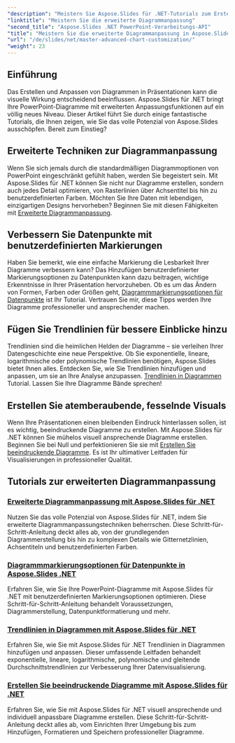```yaml
---
"description": "Meistern Sie Aspose.Slides für .NET-Tutorials zum Erstellen und Anpassen von Diagrammen. Erlernen Sie fortgeschrittene Techniken für Trendlinien, Markierungen und beeindruckende Datenvisualisierungen."
"linktitle": "Meistern Sie die erweiterte Diagrammanpassung"
"second_title": "Aspose.Slides .NET PowerPoint-Verarbeitungs-API"
"title": "Meistern Sie die erweiterte Diagrammanpassung in Aspose.Slides für .NET"
"url": "/de/slides/net/master-advanced-chart-customization/"
"weight": 23
---
```


## Einführung

Das Erstellen und Anpassen von Diagrammen in Präsentationen kann die visuelle Wirkung entscheidend beeinflussen. Aspose.Slides für .NET bringt Ihre PowerPoint-Diagramme mit erweiterten Anpassungsfunktionen auf ein völlig neues Niveau. Dieser Artikel führt Sie durch einige fantastische Tutorials, die Ihnen zeigen, wie Sie das volle Potenzial von Aspose.Slides ausschöpfen. Bereit zum Einstieg?

## Erweiterte Techniken zur Diagrammanpassung

Wenn Sie sich jemals durch die standardmäßigen Diagrammoptionen von PowerPoint eingeschränkt gefühlt haben, werden Sie begeistert sein. Mit Aspose.Slides für .NET können Sie nicht nur Diagramme erstellen, sondern auch jedes Detail optimieren, von Rasterlinien über Achsentitel bis hin zu benutzerdefinierten Farben. Möchten Sie Ihre Daten mit lebendigen, einzigartigen Designs hervorheben? Beginnen Sie mit diesen Fähigkeiten mit [Erweiterte Diagrammanpassung](./advanced-chart-customization/).

## Verbessern Sie Datenpunkte mit benutzerdefinierten Markierungen

Haben Sie bemerkt, wie eine einfache Markierung die Lesbarkeit Ihrer Diagramme verbessern kann? Das Hinzufügen benutzerdefinierter Markierungsoptionen zu Datenpunkten kann dazu beitragen, wichtige Erkenntnisse in Ihrer Präsentation hervorzuheben. Ob es um das Ändern von Formen, Farben oder Größen geht, [Diagrammmarkierungsoptionen für Datenpunkte](./chart-marker-options/) ist Ihr Tutorial. Vertrauen Sie mir, diese Tipps werden Ihre Diagramme professioneller und ansprechender machen.

## Fügen Sie Trendlinien für bessere Einblicke hinzu

Trendlinien sind die heimlichen Helden der Diagramme – sie verleihen Ihrer Datengeschichte eine neue Perspektive. Ob Sie exponentielle, lineare, logarithmische oder polynomische Trendlinien benötigen, Aspose.Slides bietet Ihnen alles. Entdecken Sie, wie Sie Trendlinien hinzufügen und anpassen, um sie an Ihre Analyse anzupassen. [Trendlinien in Diagrammen](./trend-lines-in-charts/) Tutorial. Lassen Sie Ihre Diagramme Bände sprechen!

## Erstellen Sie atemberaubende, fesselnde Visuals

Wenn Ihre Präsentationen einen bleibenden Eindruck hinterlassen sollen, ist es wichtig, beeindruckende Diagramme zu erstellen. Mit Aspose.Slides für .NET können Sie mühelos visuell ansprechende Diagramme erstellen. Beginnen Sie bei Null und perfektionieren Sie sie mit [Erstellen Sie beeindruckende Diagramme](./create-stunning-chart/). Es ist Ihr ultimativer Leitfaden für Visualisierungen in professioneller Qualität.

## Tutorials zur erweiterten Diagrammanpassung
### [Erweiterte Diagrammanpassung mit Aspose.Slides für .NET](./advanced-chart-customization/)
Nutzen Sie das volle Potenzial von Aspose.Slides für .NET, indem Sie erweiterte Diagrammanpassungstechniken beherrschen. Diese Schritt-für-Schritt-Anleitung deckt alles ab, von der grundlegenden Diagrammerstellung bis hin zu komplexen Details wie Gitternetzlinien, Achsentiteln und benutzerdefinierten Farben.
### [Diagrammmarkierungsoptionen für Datenpunkte in Aspose.Slides .NET](./chart-marker-options/)
Erfahren Sie, wie Sie Ihre PowerPoint-Diagramme mit Aspose.Slides für .NET mit benutzerdefinierten Markierungsoptionen optimieren. Diese Schritt-für-Schritt-Anleitung behandelt Voraussetzungen, Diagrammerstellung, Datenpunktformatierung und mehr.
### [Trendlinien in Diagrammen mit Aspose.Slides für .NET](./trend-lines-in-charts/)
Erfahren Sie, wie Sie mit Aspose.Slides für .NET Trendlinien in Diagrammen hinzufügen und anpassen. Dieser umfassende Leitfaden behandelt exponentielle, lineare, logarithmische, polynomische und gleitende Durchschnittstrendlinien zur Verbesserung Ihrer Datenvisualisierung.
### [Erstellen Sie beeindruckende Diagramme mit Aspose.Slides für .NET](./create-stunning-chart/)
Erfahren Sie, wie Sie mit Aspose.Slides für .NET visuell ansprechende und individuell anpassbare Diagramme erstellen. Diese Schritt-für-Schritt-Anleitung deckt alles ab, vom Einrichten Ihrer Umgebung bis zum Hinzufügen, Formatieren und Speichern professioneller Diagramme.